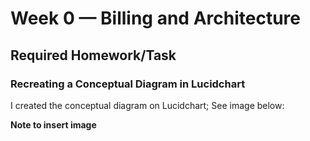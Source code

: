 # Week 0 — Billing and Architecture

## Required Homework/Task

### Recreating a Conceptual Diagram in Lucidchart

I created the conceptual diagram on Lucidchart; See image below:

**Note to insert image**

